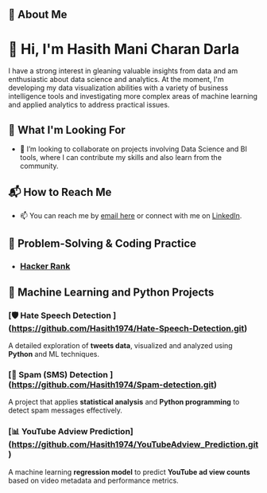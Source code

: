 ## 🌟 About Me
# 👋 Hi, I'm Hasith Mani Charan Darla
I have a strong interest in gleaning valuable insights from data and am enthusiastic about data science and analytics.  At the moment, I'm developing my data visualization abilities with a variety of business intelligence tools and investigating more complex areas of machine learning and applied analytics to address practical issues.

## 🚀 What I'm Looking For
- 💞️ I’m looking to collaborate on projects involving Data Science and BI tools, where I can contribute my skills and also learn from the community.
  
## 📬 How to Reach Me
- 📫 You can reach me by [email here](hasithdarla@gmail.com) or connect with me on [LinkedIn](https://www.linkedin.com/in/hasith-mani-charan-darla/).
  
## 🔗 Problem-Solving & Coding Practice
- ### [Hacker Rank](https://www.hackerrank.com/profile/hasithdarla)

## 🚀 Machine Learning and Python Projects 
### [🛡️ Hate Speech Detection ] (https://github.com/Hasith1974/Hate-Speech-Detection.git)  
A detailed exploration of **tweets data**, visualized and analyzed using **Python** and ML techniques.  
### [📩 Spam (SMS) Detection ] (https://github.com/Hasith1974/Spam-detection.git)  
A project that applies **statistical analysis** and **Python programming** to detect spam messages effectively.  
### [📊 YouTube Adview Prediction] (https://github.com/Hasith1974/YouTubeAdview_Prediction.git)  
A machine learning **regression model** to predict **YouTube ad view counts** based on video metadata and performance metrics.  


<!---
This is a ✨ special ✨ repository because its `README.md` (this file) appears on your GitHub profile.
You can click the Preview link to take a look at your changes.
--->
